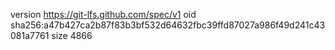 version https://git-lfs.github.com/spec/v1
oid sha256:a47b427ca2b87f83b3bf532d64632fbc39ffd87027a986f49d241c43081a7761
size 4866
